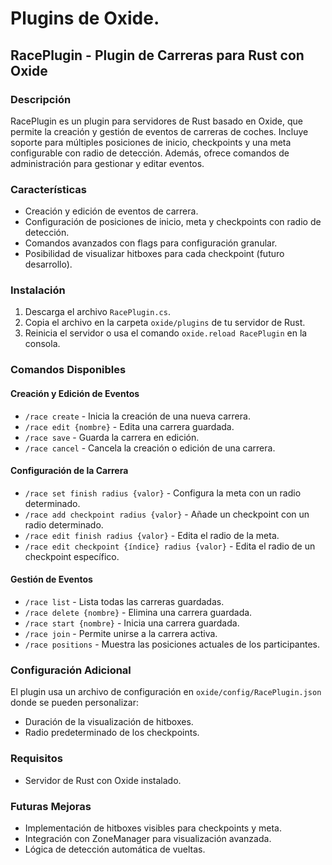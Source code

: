 # Plugins de Oxide.

## RacePlugin - Plugin de Carreras para Rust con Oxide

### Descripción
RacePlugin es un plugin para servidores de Rust basado en Oxide, que permite la creación y gestión de eventos de carreras de coches. Incluye soporte para múltiples posiciones de inicio, checkpoints y una meta configurable con radio de detección. Además, ofrece comandos de administración para gestionar y editar eventos.

### Características
- Creación y edición de eventos de carrera.
- Configuración de posiciones de inicio, meta y checkpoints con radio de detección.
- Comandos avanzados con flags para configuración granular.
- Posibilidad de visualizar hitboxes para cada checkpoint (futuro desarrollo).

### Instalación
1. Descarga el archivo `RacePlugin.cs`.
2. Copia el archivo en la carpeta `oxide/plugins` de tu servidor de Rust.
3. Reinicia el servidor o usa el comando `oxide.reload RacePlugin` en la consola.

### Comandos Disponibles

#### **Creación y Edición de Eventos**
- `/race create` - Inicia la creación de una nueva carrera.
- `/race edit {nombre}` - Edita una carrera guardada.
- `/race save` - Guarda la carrera en edición.
- `/race cancel` - Cancela la creación o edición de una carrera.

#### **Configuración de la Carrera**
- `/race set finish radius {valor}` - Configura la meta con un radio determinado.
- `/race add checkpoint radius {valor}` - Añade un checkpoint con un radio determinado.
- `/race edit finish radius {valor}` - Edita el radio de la meta.
- `/race edit checkpoint {índice} radius {valor}` - Edita el radio de un checkpoint específico.

#### **Gestión de Eventos**
- `/race list` - Lista todas las carreras guardadas.
- `/race delete {nombre}` - Elimina una carrera guardada.
- `/race start {nombre}` - Inicia una carrera guardada.
- `/race join` - Permite unirse a la carrera activa.
- `/race positions` - Muestra las posiciones actuales de los participantes.

### Configuración Adicional
El plugin usa un archivo de configuración en `oxide/config/RacePlugin.json` donde se pueden personalizar:
- Duración de la visualización de hitboxes.
- Radio predeterminado de los checkpoints.

### Requisitos
- Servidor de Rust con Oxide instalado.

### Futuras Mejoras
- Implementación de hitboxes visibles para checkpoints y meta.
- Integración con ZoneManager para visualización avanzada.
- Lógica de detección automática de vueltas.